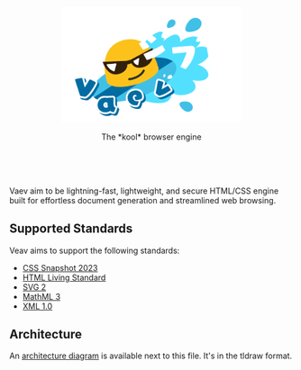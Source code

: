 <br/>
<br/>
<br/>
<p align="center">
    <img src="doc/assets/vaev.png" width="320">
</p>
<p align="center">
    The *kool* browser engine
</p>
<br/>
<br/>
<br/>

Vaev aim to be lightning-fast, lightweight, and secure HTML/CSS engine
built for effortless document generation and streamlined web browsing.

## Supported Standards

Veav aims to support the following standards:

- [CSS Snapshot 2023](https://www.w3.org/TR/CSS)
- [HTML Living Standard](https://html.spec.whatwg.org/multipage/)
- [SVG 2](https://www.w3.org/TR/SVG2/)
- [MathML 3](https://www.w3.org/TR/MathML3/)
- [XML 1.0](https://www.w3.org/TR/REC-xml/)

## Architecture

An [architecture diagram](diagrams.tldr) is available next to this file. It's in the tldraw format.

